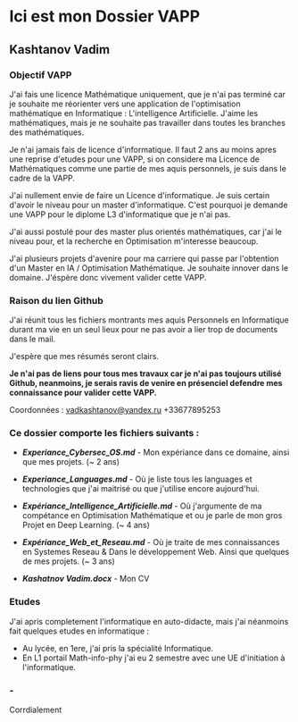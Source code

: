 # Ici est mon Dossier VAPP #

## Kashtanov Vadim ##

### Objectif VAPP ###

J'ai fais une licence Mathématique uniquement, que je n'ai pas terminé car je souhaite me réorienter vers une application de l'optimisation mathématique en Informatique : L'intelligence Artificielle. J'aime les mathématiques, mais je ne souhaite pas travailler dans toutes les branches des mathématiques.

Je n'ai jamais fais de licence d'informatique. Il faut 2 ans au moins apres une reprise d'etudes pour une VAPP, si on considere ma Licence de Mathématiques comme une partie de mes aquis personnels, je suis dans le cadre de la VAPP.

J'ai nullement envie de faire un Licence d'informatique. Je suis certain d'avoir le niveau pour un master d'informatique. C'est pourquoi je demande une VAPP pour le diplome L3 d'informatique que je n'ai pas.

J'ai aussi postulé pour des master plus orientés mathématiques, car j'ai le niveau pour, et la recherche en Optimisation m'interesse beaucoup.

J'ai plusieurs projets d'avenire pour ma carriere qui passe par l'obtention d'un Master en IA / Optimisation Mathématique. Je souhaite innover dans le domaine. J'éspère donc vivement valider cette VAPP.

### Raison du lien Github ###

J'ai réunit tous les fichiers montrants mes aquis Personnels en Informatique durant ma vie en un seul lieux pour ne pas avoir a lier trop de documents dans le mail.

J'espère que mes résumés seront clairs.

**Je n'ai pas de liens pour tous mes travaux car je n'ai pas toujours utilisé Github, neanmoins, je serais ravis de venire en présenciel defendre mes connaissance pour valider cette VAPP.**

Coordonnées : vadkashtanov@yandex.ru  +33677895253

### Ce dossier comporte les fichiers suivants : ###

* ***Experiance_Cybersec_OS.md*** - Mon expériance dans ce domaine, ainsi que mes projets. (~ 2 ans)

* ***Experiance_Languages.md*** - Où je liste tous les languages et technologies que j'ai maitrisé ou que j'utilise encore aujourd'hui.

* ***Expériance_Intelligence_Artificielle.md*** - Où j'argumente de ma compétance en Optimisation Mathématique et ou je parle de mon gros Projet en Deep Learning. (~ 4 ans)

* ***Expériance_Web_et_Reseau.md*** - Où je traite de mes connaissances en Systemes Reseau & Dans le développement Web. Ainsi que quelques de mes projets. (~ 3 ans)

*  ***Kashatnov Vadim.docx*** - Mon CV

### Etudes ###

J'ai apris completement l'informatique en auto-didacte, mais j'ai néanmoins fait quelques etudes en informatique :
* Au lycée, en 1ere, j'ai pris la spécialité Informatique.
* En L1 portail Math-info-phy j'ai eu 2 semestre avec une UE d'initiation à l'informatique.

### - ###

Corrdialement
